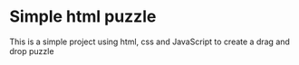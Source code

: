 # Simple html puzzle

This is a simple project using html, css and JavaScript to create a drag and drop puzzle
